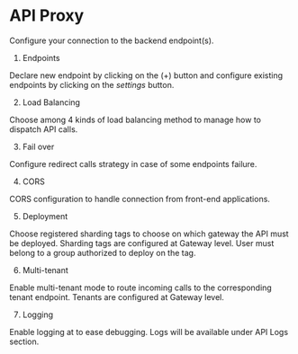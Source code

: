# API Proxy

Configure your connection to the backend endpoint(s).

1. Endpoints

Declare new endpoint by clicking on the (+) button and configure existing endpoints by clicking on the *settings* button.

2. Load Balancing

Choose among 4 kinds of load balancing method to manage how to dispatch API calls.

3. Fail over

Configure redirect calls strategy in case of some endpoints failure.

4. CORS

CORS configuration to handle connection from front-end applications.

5. Deployment

Choose registered sharding tags to choose on which gateway the API must be deployed. Sharding tags are configured at Gateway level.
User must belong to a group authorized to deploy on the tag.

6. Multi-tenant

Enable multi-tenant mode to route incoming calls to the corresponding tenant endpoint. Tenants are configured at Gateway level.

7. Logging

Enable logging at to ease debugging. Logs will be available under API Logs section.
